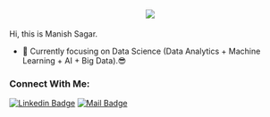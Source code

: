 
<h1 align="center">
  <a href="https://git.io/typing-svg">
    <img src="https://readme-typing-svg.herokuapp.com/?lines=Hi,+There!+👋;Welcome+to+my+Github+profile!&center=true&size=30">
  </a>
</h1>

Hi, this is Manish Sagar.

- 🔭 Currently focusing on Data Science (Data Analytics + Machine Learning + AI + Big Data).😎



### Connect With Me:

[![Linkedin Badge](https://img.shields.io/badge/LinkedIn-0077B5?style=for-the-badge&logo=linkedin&logoColor=white)](https://www.linkedin.com/in/manish-sagar-s/) 
[![Mail Badge](https://img.shields.io/badge/Gmail-D14836?style=for-the-badge&logo=gmail&logoColor=white)](mailto:shettymanishsagar7@gmail.com)


<!--
**manish-1305/manish-1305** is a ✨ _special_ ✨ repository because its `README.md` (this file) appears on your GitHub profile.

Here are some ideas to get you started:

- 🔭 I’m currently working on ...
- 🌱 I’m currently learning ...
- 👯 I’m looking to collaborate on ...
- 🤔 I’m looking for help with ...
- 💬 Ask me about ...
- 📫 How to reach me: ...
- 😄 Pronouns: ...
- ⚡ Fun fact: ...
-->

